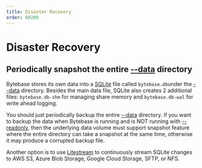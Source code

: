 ```yaml
---
title: Disaster Recovery
order: 60200
---
```


# Disaster Recovery

## **Periodically snapshot the entire** [**--data**](/docs/reference/command-line#data-less-than-less-than-directory-greater-than-greater-than) **directory**

Bytebase stores its own data into a [SQLite](http://sqlite.com) file called `bytebase.db`under the [--data](/docs/reference/command-line#data-less-than-less-than-directory-greater-than-greater-than) directory. Besides the main data file, SQLite also creates 2 additional files: `bytebase.db-shm` for managing share memory and `bytebase.db-wal` for write ahead logging.

You should just periodically backup the entire [--data](/docs/reference/command-line#data-less-than-less-than-directory-greater-than-greater-than) directory. If you want to backup the data when Bytebase is running and is NOT running with [--readonly](/docs/reference/command-line#--readonly), then the underlying data volume must support snapshot feature where the entire directory can take a snapshot at the same time, otherwise it may produce a corrupted backup file.

Another option is to use [Litestream](https://litestream.io) to continuously stream SQLite changes to AWS S3, Azure Blob Storage, Google Cloud Storage, SFTP, or NFS.
